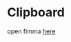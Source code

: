 # Clipboard

open fimma [here](https://www.figma.com/file/mcuI3i3wvlLXLCo3ZDTyAS/clipboard-landing-page?type=design&node-id=0%3A1&t=YuvXh7xmdJHWb8fu-1)
